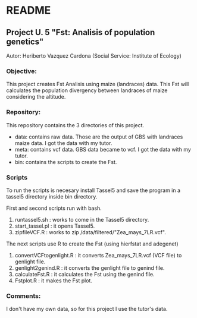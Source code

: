# **README**

## Project U. 5 "Fst: Analisis of population genetics"

Autor: Heriberto Vazquez Cardona (Social Service: Institute of Ecology)

### Objective:
This project creates Fst Analisis using maize (landraces) data. This Fst will calculates the population divergency 
between landraces of maize considering the altitude. 

### Repository:
This repository contains the 3 directories of this project.
- data: contains raw data. Those are the output of GBS with landraces maize data. I got the data with my tutor.
- meta: contains vcf data. GBS data became to vcf. I got the data with my tutor.
- bin: contains the scripts to create the Fst.

### Scripts
To run the scripts is necesary install Tassel5 and save the program in a tassel5 directory inside bin directory.

First and second scripts run with bash.

1. runtassel5.sh : works to come in the Tassel5 directory.
2. start_tassel.pl : it opens Tassel5.
3. zipfileVCF.R : works to zip /data/filtered/"Zea_mays_7LR.vcf".

The next scripts use R to create the Fst (using hierfstat and adegenet)

1. convertVCFtogenlight.R : it converts Zea_mays_7LR.vcf (VCF file) to genlight file. 
2. genlight2genind.R : it converts the genlight file to genind file.
3. calculateFst.R : it calculates the Fst using the genind file.
4. Fstplot.R : it makes the Fst plot.


### Comments:
I don't have my own data, so for this project I use the tutor's data. 


